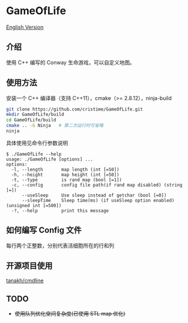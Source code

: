 # GameOfLife

[English Version](https://github.com/cristime/GameOfLife/blob/master/README.md)

## 介绍
使用 C++ 编写的 Conway 生命游戏，可以自定义地图。

## 使用方法
安装一个 C++ 编译器（支持 C++11），cmake（>= 2.8.12），ninja-build
```bash
git clone https://github.com/cristime/GameOfLife.git
mkdir GameOfLife/build
cd GameOfLife/build
cmake .. -G Ninja   # 第二次运行时可省略
ninja
```

具体使用见命令行参数说明
```
$ ./GameOfLife --help
usage: ./GameOfLife [options] ... 
options:
  -l, --length       map length (int [=50])
  -h, --height       map height (int [=50])
  -t, --type         is rand map (bool [=1])
  -c, --config       config file path(if rand map disabled) (string [=])
      --useSleep     Use sleep instead of getchar (bool [=0])
      --sleepTime    Sleep time(ms) (if useSleep option enabled) (unsigned int [=500])
  -?, --help         print this message
```

## 如何编写 Config 文件
每行两个正整数，分别代表活细胞所在的行和列

## 开源项目使用
<a href="https://github.com/tanakh/cmdline">tanakh/cmdline</a>

## TODO
* ~~使用队列优化空间复杂度(已使用 STL map 优化)~~